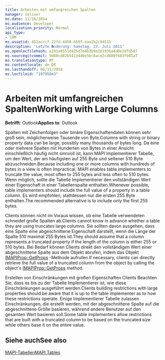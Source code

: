 ```yaml
---
title: Arbeiten mit umfangreichen Spalten
manager: soliver
ms.date: 11/16/2014
ms.audience: Developer
localization_priority: Normal
api_type:
- COM
ms.assetid: 452acccf-22fd-4450-b50f-eaa2b2c94515
description: 'Letzte �nderung: Samstag, 23. Juli 2011'
ms.openlocfilehash: a191a8551d425d7e8b3b9a281936a4a0e2dfd587
ms.sourcegitcommit: 9d60cd82b5413446e5bc8ace2cd689f683fb41a7
ms.translationtype: MT
ms.contentlocale: de-DE
ms.lasthandoff: 06/11/2018
ms.locfileid: "19795843"
---
```

# <a name="working-with-large-columns"></a><span data-ttu-id="a6d8e-103">Arbeiten mit umfangreichen Spalten</span><span class="sxs-lookup"><span data-stu-id="a6d8e-103">Working with Large Columns</span></span>

  
  
<span data-ttu-id="a6d8e-104">**Betrifft**: Outlook</span><span class="sxs-lookup"><span data-stu-id="a6d8e-104">**Applies to**: Outlook</span></span> 
  
<span data-ttu-id="a6d8e-105">Spalten mit Zeichenfolgen oder binäre Eigenschaftendaten können sehr groß sein, möglicherweise Tausende von Byte.</span><span class="sxs-lookup"><span data-stu-id="a6d8e-105">Columns with string or binary property data can be large, possibly many thousands of bytes long.</span></span> <span data-ttu-id="a6d8e-106">Da eine oder mehrere Spalten mit Hunderten von Bytes in einer Ansicht einschließlich häufig nicht sinnvoll ist, kann MAPI Implementierer Tabelle, um den Wert, der am häufigsten auf 255 Byte und seltener 510 Byte abzuschneiden.</span><span class="sxs-lookup"><span data-stu-id="a6d8e-106">Because including one or more columns with hundreds of bytes in a view is often impractical, MAPI enables table implementers to truncate the value, most often to 255 bytes and less often to 510 bytes.</span></span> <span data-ttu-id="a6d8e-107">Wenn möglich, sollte die Tabelle Implementierer den vollständigen Wert einer Eigenschaft in einer Tabellenspalte enthalten.</span><span class="sxs-lookup"><span data-stu-id="a6d8e-107">Whenever possible, table implementers should include the full value of a property in a table column.</span></span> <span data-ttu-id="a6d8e-108">Es wird empfohlen, stattdessen nur die ersten 255 Byte enthalten.</span><span class="sxs-lookup"><span data-stu-id="a6d8e-108">The recommended alternative is to include only the first 255 bytes.</span></span>
  
<span data-ttu-id="a6d8e-109">Clients können nicht im Voraus wissen, ob eine Tabelle verwendeten schneidet große Spalten ab.</span><span class="sxs-lookup"><span data-stu-id="a6d8e-109">Clients cannot know in advance whether a table they are using truncates large columns.</span></span> <span data-ttu-id="a6d8e-110">Sie sollten davon ausgehen, dass eine Spalte eine abgeschnittene Eigenschaft darstellt, wenn die Länge der Spalte 510 maximal 255 Bytes ist.</span><span class="sxs-lookup"><span data-stu-id="a6d8e-110">They should assume that a column represents a truncated property if the length of the column is either 255 or 510 bytes.</span></span> <span data-ttu-id="a6d8e-111">Bei Bedarf können Clients direkt den vollständigen Wert einer abgeschnittene Spalte aus dem Objekt abrufen, indem das Objekt [IMAPIProp::GetProps](imapiprop-getprops.md) -Methode aufrufen.</span><span class="sxs-lookup"><span data-stu-id="a6d8e-111">If necessary, clients can directly retrieve the full value of a truncated column from the object by calling the object's [IMAPIProp::GetProps](imapiprop-getprops.md) method.</span></span> 
  
<span data-ttu-id="a6d8e-112">Erstellen von Einschränkungen mit großen Eigenschaften Clients Beachten Sie, dass es bis zu der Tabelle Implementierer ist, wie diese Einschränkungen ausgeführt werden.</span><span class="sxs-lookup"><span data-stu-id="a6d8e-112">Clients building restrictions with large properties should be aware that it is up to the table implementer as to how these restrictions operate.</span></span> <span data-ttu-id="a6d8e-113">Einige Implementierer Tabelle zulassen Einschränkungen, die erstellt werden, mit der abgeschnittene Spalte auf die abgeschnittene Größe basieren, während andere Benutzer auf den gesamten Wert basieren soll.</span><span class="sxs-lookup"><span data-stu-id="a6d8e-113">Some table implementers allow restrictions that are built with a truncated column to be based on the truncated size while others base it on the entire value.</span></span> 
  
## <a name="see-also"></a><span data-ttu-id="a6d8e-114">Siehe auch</span><span class="sxs-lookup"><span data-stu-id="a6d8e-114">See also</span></span>



[<span data-ttu-id="a6d8e-115">MAPI-Tabellen</span><span class="sxs-lookup"><span data-stu-id="a6d8e-115">MAPI Tables</span></span>](mapi-tables.md)

